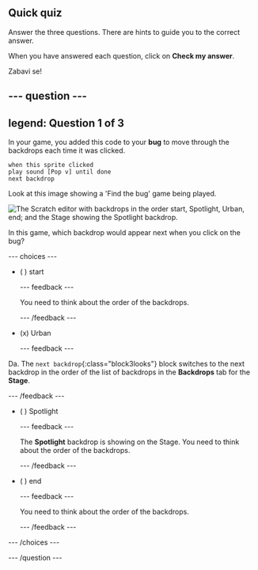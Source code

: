 ## Quick quiz

Answer the three questions. There are hints to guide you to the correct answer.

When you have answered each question, click on **Check my answer**.

Zabavi se!

--- question ---
---
legend: Question 1 of 3
---

In your game, you added this code to your **bug** to move through the backdrops each time it was clicked.

```blocks3
when this sprite clicked
play sound [Pop v] until done
next backdrop
```

Look at this image showing a 'Find the bug' game being played.

![The Scratch editor with backdrops in the order start, Spotlight, Urban, end; and the Stage showing the Spotlight backdrop.](images/quiz1-backdrops.png)

In this game, which backdrop would appear next when you click on the bug?

--- choices ---

- ( ) start

  --- feedback ---

  You need to think about the order of the backdrops.

  --- /feedback ---

- (x) Urban

  --- feedback ---

Da. The `next backdrop`{:class="block3looks"} block switches to the next backdrop in the order of the list of backdrops in the **Backdrops** tab for the **Stage**.

--- /feedback ---

- ( ) Spotlight

  --- feedback ---

  The **Spotlight** backdrop is showing on the Stage. You need to think about the order of the backdrops.

  --- /feedback ---

- ( ) end

  --- feedback ---

  You need to think about the order of the backdrops.

  --- /feedback ---

--- /choices ---

--- /question ---

